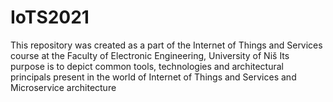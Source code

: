 # IoTS2021
This repository was created as a part of the Internet of Things and Services course at the Faculty of Electronic Engineering, University of Niš
Its purpose is to depict common tools, technologies and architectural principals present in the world of Internet of Things and Services and Microservice architecture
